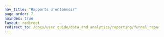 ```yaml
---
nav_title: "Rapports d'entonnoir"
page_order: 7
noindex: true
layout: redirect
redirect_to: /docs/user_guide/data_and_analytics/reporting/funnel_reports/
---
```

